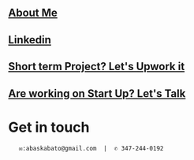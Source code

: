 ## [About Me]( http://tiny.cc/7hj8tz)
## [Linkedin](https://www.linkedin.com/in/abas-kabato/)
## [Short term Project? Let's Upwork it](https://www.upwork.com/freelancers/~0131d39aa599685c02?viewMode=1)
## [Are working on Start Up? Let's Talk](https://calendly.com/talk2abas)
# Get in touch
       ✉:abaskabato@gmail.com  |  ✆ 347-244-0192











